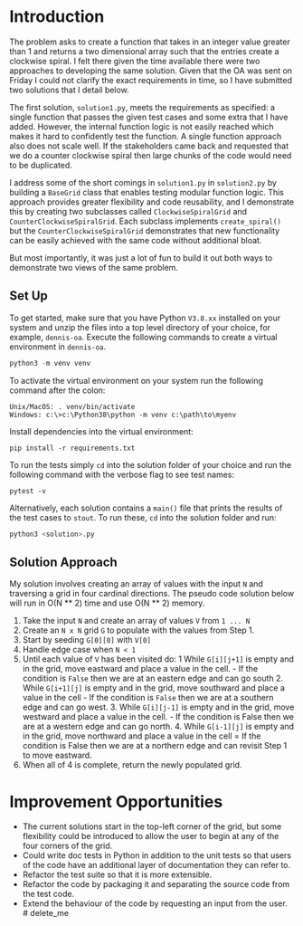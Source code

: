 # Introduction

The problem asks to create a function that takes in an integer value greater than 1 and returns a two dimensional array such that the entries create a clockwise spiral. I felt there given the time available there were two approaches to developing the same solution. Given that the OA was sent on Friday I could not clarify the exact requirements in time, so I have submitted two solutions that I detail below.

The first solution, `solution1.py`, meets the requirements as specified: a single function that passes the given test cases and some extra that I have added. However, the internal function logic is not easily reached which makes it hard to confidently test the function. A single function approach also does not scale well. If the stakeholders came back and requested that we do a counter clockwise spiral then large chunks of the code would need to be duplicated. 

I address some of the short comings in `solution1.py` in `solution2.py` by building a `BaseGrid` class that enables testing modular function logic. This approach provides greater flexibility and code reusability, and I demonstrate this by creating two subclasses called `ClockwiseSpiralGrid` and `CounterClockwiseSpiralGrid`. Each subclass implements `create_spiral()` but the `CounterClockwiseSpiralGrid` demonstrates that new functionality can be easily achieved with the same code without additional bloat.

But most importantly, it was just a lot of fun to build it out both ways to demonstrate two views of the same problem.

## Set Up

To get started, make sure that you have Python `V3.8.xx` installed on your system and unzip the files into a top level directory of your choice, for example, `dennis-oa`. Execute the following commands to create a virtual environment in `dennis-oa`. 
```python
python3 -m venv venv
```

To activate the virtual environment on your system run the following command after the colon:
```
Unix/MacOS: . venv/bin/activate
Windows: c:\>c:\Python38\python -m venv c:\path\to\myenv
```

Install dependencies into the virtual environment: 
```
pip install -r requirements.txt
```

To run the tests simply `cd` into the solution folder of your choice and run the following command with the verbose flag to see test names:
```
pytest -v  
```

Alternatively, each solution contains a `main()` file that prints the results of the test cases to `stout`. To run these, `cd` into the solution folder and run:
```python
python3 <solution>.py
```  

## Solution Approach

My solution involves creating an array of values with the input `N` and traversing a grid in four cardinal directions. The pseudo code solution below will run in O(N ** 2) time and use O(N ** 2) memory.  

1. Take the input `N` and create an array of values `V` from `1 ... N` 
2. Create an `N x N` grid `G` to populate with the values from Step 1.
3. Start by seeding `G[0][0]` with `V[0]` 
4. Handle edge case when `N < 1` 
5. Until each value of `V` has been visited do:
	1 While `G[i][j+1]` is empty and in the grid, move eastward and place a value in the cell.
		- If the condition is `False` then we are at an eastern edge and can go south
	2. While `G[i+1][j]` is empty and in the grid, move southward and place a value in the cell
		- If the condition is `False` then we are at a southern edge and can go west.
	3. While `G[i][j-1]` is empty and in the grid, move westward and place a value in the cell.
		- If the condition is False then we are at a western edge and can go north.
	4. While `G[i-1][j]` is empty and in the grid, move northward and place a value in the cell
		= If the condition is False then we are at a northern edge and can revisit Step 1 to move eastward. 
6. When all of 4 is complete, return the newly populated grid. 

# Improvement Opportunities
- The current solutions start in the top-left corner of the grid, but some flexibility could be introduced to allow the user to begin at any of the four corners of the grid.
- Could write doc tests in Python in addition to the unit tests so that users of the code have an additional layer of documentation they can refer to.
- Refactor the test suite so that it is more extensible.
- Refactor the code by packaging it and separating the source code from the test code. 
- Extend the behaviour of the code by requesting an input from the user.  # delete_me
